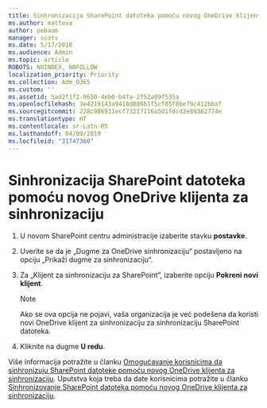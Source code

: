 ```yaml
---
title: Sinhronizacija SharePoint datoteka pomoću novog OneDrive klijenta za sinhronizaciju
ms.author: matteva
author: pebaum
manager: scotv
ms.date: 5/17/2018
ms.audience: Admin
ms.topic: article
ROBOTS: NOINDEX, NOFOLLOW
localization_priority: Priority
ms.collection: Adm_O365
ms.custom: ''
ms.assetid: 5ad2f1f2-9650-4eb0-b4fa-2f52a09f535a
ms.openlocfilehash: 3e4219143a9418d886b1f5cf85f8bef9c412bbaf
ms.sourcegitcommit: 228c986911ecf73217116a5d1fdcd2e89362774e
ms.translationtype: HT
ms.contentlocale: sr-Latn-RS
ms.lasthandoff: 04/09/2019
ms.locfileid: "31747360"
---
```

# <a name="sync-sharepoint-files-with-the-new-onedrive-sync-client"></a>Sinhronizacija SharePoint datoteka pomoću novog OneDrive klijenta za sinhronizaciju

1. U novom SharePoint centru administracije izaberite stavku **postavke**.
    
2. Uverite se da je „Dugme za OneDrive sinhronizaciju“ postavljeno na opciju „Prikaži dugme za sinhronizaciju“. 
    
3. Za „Klijent za sinhronizaciju za SharePoint”, izaberite opciju **Pokreni novi klijent**.
    
    > [!NOTE]
    > Ako se ova opcija ne pojavi, vaša organizacija je već podešena da koristi novi OneDrive klijent za sinhronizaciju za sinhronizaciju SharePoint datoteka. 
  
4. Kliknite na dugme **U redu**.
    
Više informacija potražite u članku [Omogućavanje korisnicima da sinhronizuju SharePoint datoteke pomoću novog OneDrive klijenta za sinhronizaciju](https://go.microsoft.com/fwlink/?linkid=866433). Uputstva koja treba da date korisnicima potražite u članku [Sinhronizovanje SharePoint datoteka pomoću novog OneDrive klijenta za sinhronizaciju](https://go.microsoft.com/fwlink/?linkid=866427).
  

